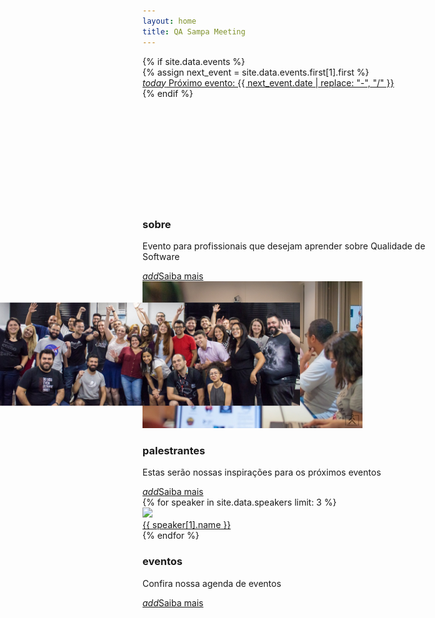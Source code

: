 ```yaml
---
layout: home
title: QA Sampa Meeting
---
```


<div id="index-banner" class="parallax-container">
  <div class="section no-pad-bot">
    {% if site.data.events %}
      <div class="container">
        {% assign next_event = site.data.events.first[1].first %}
        <div class="row center">
          <a href="/events" id="download-button" class="btn-large waves-effect waves-light blue lighten-1">
            <i class="material-icons left">today</i>
            Próximo evento: {{ next_event.date | replace: "-", "/" }}
          </a>
        </div>
      </div>
    {% endif %}
  </div>
  <div class="parallax"><img src="assets/img/folks.jpg" alt="Unsplashed background img 1" style="transform: translate3d(-50%, 326.131px, 0px); opacity: 1;"></div>
</div>

<div class="container">
  <!-- ABOUT -->
  <div class="row">
    <div class="col s12"><h3><strong>sobre</strong></h3></div>
  </div>
  <div class="row">
    <div class="col s12 m6">
      <p class="flow-text">Evento para profissionais que desejam aprender sobre Qualidade de Software</p>
      <a href="/about" class="waves-effect waves-light btn blue lighten-1"><i class="material-icons right">add</i>Saiba mais</a>
    </div>
    <div class="col s6 center hide-on-small-only">
      <a href="/about"><img src="/assets/img/home-about.jpg"></a>
    </div>
  </div>
  <div class="divider"></div>

  <!-- SPEAKERS -->
  <div class="row">
    <div class="col s12"><h3><strong>palestrantes</strong></h3></div>
  </div>
  <div class="row">
    <div class="col s12 m6">
      <p class="flow-text">Estas serão nossas inspirações para os próximos eventos</p>
      <a href="/speakers" class="waves-effect waves-light btn blue lighten-1"><i class="material-icons right">add</i>Saiba mais</a>
    </div>
    {% for speaker in site.data.speakers limit: 3 %}
      <div class="col s2 hide-on-small-only">
        <div class="qasp-home-speaker-card card">
          <div class="card-image">
            <a href="/speakers">
              <img src="/assets/img/speakers/{{ speaker[1].image }}">
            </a>
          </div>
          <div class="card-content valign-wrapper">
            <a href="/speakers" class="blue-text text-lighten-1">{{ speaker[1].name }}</a>
          </div>
        </div>
      </div>
    {% endfor %}
  </div>
  <div class="divider"></div>

  <!-- EVENTS -->
  <div class="row">
    <div class="col s12"><h3><strong>eventos</strong></h3></div>
  </div>
  <div class="row">
    <div class="col s12 m6">
      <p class="flow-text">Confira nossa agenda de eventos</p>
      <a href="/events" class="waves-effect waves-light btn blue lighten-1"><i class="material-icons right">add</i>Saiba mais</a>
    </div>
  </div>
</div>